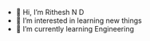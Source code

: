 - 👋 Hi, I’m Rithesh N D
- 👀 I’m interested in learning new things
- 🌱 I’m currently learning Engineering


<!---
Rithesh28/Rithesh28 is a ✨ special ✨ repository because its `README.md` (this file) appears on your GitHub profile.
You can click the Preview link to take a look at your changes.
--->
